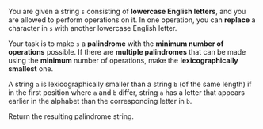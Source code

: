 You are given a string `s` consisting of **lowercase English letters**, and you are allowed to perform operations on it. In one operation, you can **replace** a character in `s` with another lowercase English letter.

Your task is to make `s` a **palindrome** with the **minimum number of operations** possible. If there are **multiple palindromes** that can be made using the **minimum** number of operations, make the **lexicographically smallest** one.

A string `a` is lexicographically smaller than a string `b` (of the same length) if in the first position where `a` and `b` differ, string `a` has a letter that appears earlier in the alphabet than the corresponding letter in `b`.

Return the resulting palindrome string.